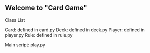 ## Welcome to "Card Game"

Class List

Card:   defined in card.py
Deck:   defined in deck.py
Player: defined in player.py
Rule:   defined in rule.py

Main script: play.py
